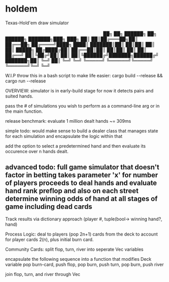 # holdem
Texas-Hold'em draw simulator
⠀⠀⠀⠀⠀⠀⠀⠀⠀⠀⠀⠀⠀⠀⠀⠀⠀⠀⠀⠀⠀⠀⠀⠀⠀⠀⠀⠀⠀⠀
⠀⠀⠀⠀⠀⠀⠀⠀⠀⠀⠀⠀⠀⠀⠀⠀⠀⠀⠀⠀⠀⠀⠀⠀⠀⠀⠀⠀⠀⠀
██╗  ██╗ ██████╗ ██╗     ██████╗     ███████╗███╗   ███╗
██║  ██║██╔═══██╗██║     ██╔══██╗    ██╔════╝████╗ ████║
███████║██║   ██║██║     ██║  ██║    █████╗  ██╔████╔██║
██╔══██║██║   ██║██║     ██║  ██║    ██╔══╝  ██║╚██╔╝██║
██║  ██║╚██████╔╝███████╗██████╔╝    ███████╗██║ ╚═╝ ██║
╚═╝  ╚═╝ ╚═════╝ ╚══════╝╚═════╝     ╚══════╝╚═╝     ╚═╝

W.I.P
throw this in a bash script to make life easier:
  cargo build --release && cargo run --release
  
OVERVIEW:
simulator is in early-build stage 
for now it detects pairs and suited hands.

pass the # of simulations you wish to perform as a command-line arg or in the main function.

release benchmark:
evaluate 1 million dealt hands ~= 309ms

simple todo:
would make sense to build a dealer class that manages state for each simulation
and encapsulate the logic within that

add the option to select a predetermined hand 
and then evaluate its occurence over n hands dealt.

advanced todo:
full game simulator that doesn't factor in betting
takes parameter 'x' for number of players
proceeds to deal hands and evaluate hand rank preflop and also on each street
determine winning odds of hand at all stages of game including dead cards
----------------------------------------------------------------------------


Track results via dictionary approach 
  (player #, tuple(bool-> winning hand?, hand)


Process Logic:
  deal to players
    (pop 2n+1) cards from the deck
    to account for player cards 2(n), plus initial burn card.
    
  Community Cards:
  split flop, turn, river into seperate Vec<Card> variables
  
  encapsulate the following sequence into a function that modifies Deck variable
    pop burn-card, push flop, pop burn, push turn, pop burn, push river
  
  join flop, turn, and river through Vec<Card> 

